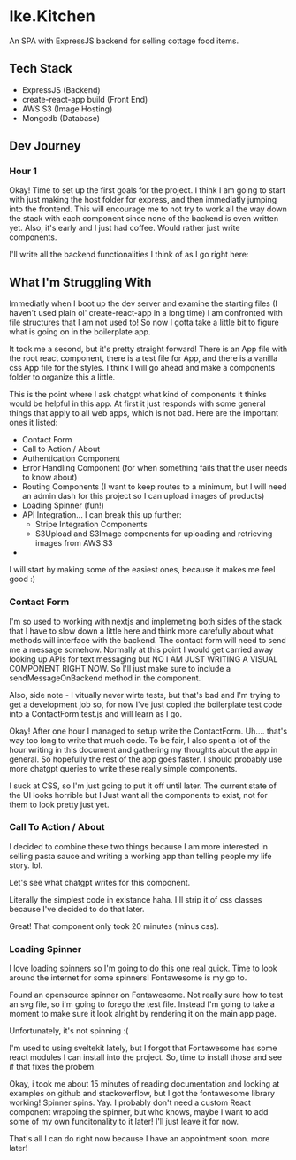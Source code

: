 # Ike.Kitchen

An SPA with ExpressJS backend for selling cottage food items.

## Tech Stack

- ExpressJS (Backend)
- create-react-app build (Front End)
- AWS S3 (Image Hosting)
- Mongodb (Database)

## Dev Journey

### Hour 1

Okay! Time to set up the first goals for the project. I think I am going to start with just making the host folder for express, and then immediatly jumping into the frontend. This will encourage me to not try to work all the way down the stack with each component since none of the backend is even written yet. Also, it's early and I just had coffee. Would rather just write components.

I'll write all the backend functionalities I think of as I go right here:

## What I'm Struggling With

Immediatly when I boot up the dev server and examine the starting files (I haven't used plain ol' create-react-app in a long time) I am confronted with file structures that I am not used to! So now I gotta take a little bit to figure what is going on in the boilerplate app.

It took me a second, but it's pretty straight forward! There is an App file with the root react component, there is a test file for App, and there is a vanilla css App file for the styles. I think I will go ahead and make a components folder to organize this a little.

This is the point where I ask chatgpt what kind of components it thinks would be helpful in this app. At first it just responds with some general things that apply to all web apps, which is not bad. Here are the important ones it listed:

- Contact Form
- Call to Action / About
- Authentication Component
- Error Handling Component (for when something fails that the user needs to know about)
- Routing Components (I want to keep routes to a minimum, but I will need an admin dash for this project so I can upload images of products)
- Loading Spinner (fun!)
- API Integration... I can break this up further:
  - Stripe Integration Components
  - S3Upload and S3Image components for uploading and retrieving images from AWS S3
-

I will start by making some of the easiest ones, because it makes me feel good :)

### Contact Form

I'm so used to working with nextjs and implemeting both sides of the stack that I have to slow down a little here and think more carefully about what methods will interface with the backend. The contact form will need to send me a message somehow. Normally at this point I would get carried away looking up APIs for text messaging but NO I AM JUST WRITING A VISUAL COMPONENT RIGHT NOW. So I'll just make sure to include a sendMessageOnBackend method in the component.

Also, side note - I vitually never wirte tests, but that's bad and I'm trying to get a development job so, for now I've just copied the boilerplate test code into a ContactForm.test.js and will learn as I go.

Okay! After one hour I managed to setup write the ContactForm. Uh.... that's way too long to write that much code. To be fair, I also spent a lot of the hour writing in this document and gathering my thoughts about the app in general. So hopefully the rest of the app goes faster. I should probably use more chatgpt queries to write these really simple components.

I suck at CSS, so I'm just going to put it off until later. The current state of the UI looks horrible but I Just want all the components to exist, not for them to look pretty just yet.

### Call To Action / About

I decided to combine these two things because I am more interested in selling pasta sauce and writing a working app than telling people my life story. lol.

Let's see what chatgpt writes for this component.

Literally the simplest code in existance haha. I'll strip it of css classes because I've decided to do that later.

Great! That component only took 20 minutes (minus css).

### Loading Spinner

I love loading spinners so I'm going to do this one real quick. Time to look around the internet for some spinners! Fontawesome is my go to.

Found an opensource spinner on Fontawesome. Not really sure how to test an svg file, so i'm going to forego the test file. Instead I'm going to take a moment to make sure it look alright by rendering it on the main app page.

Unfortunately, it's not spinning :(

I'm used to using sveltekit lately, but I forgot that Fontawesome has some react modules I can install into the project. So, time to install those and see if that fixes the probem.

Okay, i took me about 15 minutes of reading documentation and looking at examples on github and stackoverflow, but I got the fontawesome library working! Spinner spins. Yay. I probably don't need a custom React component wrapping the spinner, but who knows, maybe I want to add some of my own funcitonality to it later! I'll just leave it for now.

That's all I can do right now because I have an appointment soon. more later!
